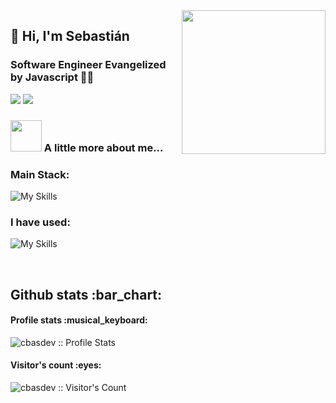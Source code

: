 <img align='right' src="https://media.giphy.com/media/M9gbBd9nbDrOTu1Mqx/giphy.gif" width="230">

## 🌵 Hi, I'm Sebastián 
### Software Engineer Evangelized by Javascript 👨‍💻

[![](https://img.shields.io/badge/LinkedIn-cbasdev-blue)](https://www.linkedin.com/in/cbasdev/)
[![](https://img.shields.io/badge/Gmail-info.cbasdev@gmail.com-red)](mailto:info.cbasdev@gmail.com)



### <img src="https://media.giphy.com/media/VgCDAzcKvsR6OM0uWg/giphy.gif" width="50"> A little more about me...  


### Main Stack:


![My Skills](https://skillicons.dev/icons?i=ts,react,nodejs,nextjs,vercel,vite,postgresql)


### I have used:

![My Skills](https://skillicons.dev/icons?i=js,astro,deno,vue,tailwindcss,docker,mysql,express,graphql,sass)


<br />
<h2>Github stats :bar_chart:</h2>

<h4>Profile stats :musical_keyboard:</h4>

<p><img src="https://github-readme-stats.vercel.app/api?username=cbasdev&count_private=true&show_icons=true&theme=jolly" alt="cbasdev :: Profile Stats" /></p>

<h4>Visitor's count :eyes:</h4>

<p><img src="https://profile-counter.glitch.me/{cbasdev}/count.svg" alt="cbasdev :: Visitor's Count" /></p>

